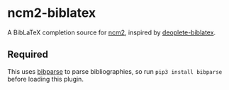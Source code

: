 # ncm2-biblatex

A BibLaTeX completion source for [ncm2](https://github.com/ncm2/ncm2), inspired by [deoplete-biblatex](https://github.com/lionawurscht/deoplete-biblatex).

## Required

This uses [bibparse](https://github.com/Legisign/bibparse) to parse bibliographies, so run `pip3 install bibparse` before loading this plugin.
